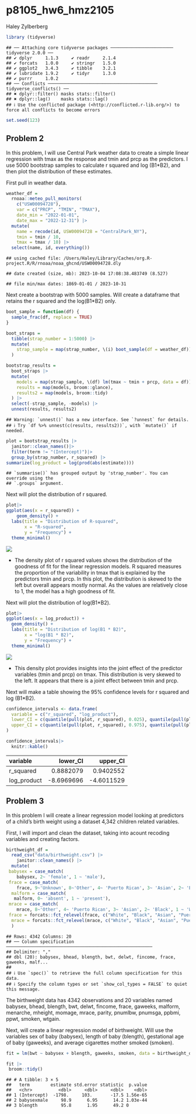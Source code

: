 p8105_hw6_hmz2105
================
Haley Zylberberg

``` r
library (tidyverse)
```

    ## ── Attaching core tidyverse packages ──────────────────────── tidyverse 2.0.0 ──
    ## ✔ dplyr     1.1.3     ✔ readr     2.1.4
    ## ✔ forcats   1.0.0     ✔ stringr   1.5.0
    ## ✔ ggplot2   3.4.3     ✔ tibble    3.2.1
    ## ✔ lubridate 1.9.2     ✔ tidyr     1.3.0
    ## ✔ purrr     1.0.2     
    ## ── Conflicts ────────────────────────────────────────── tidyverse_conflicts() ──
    ## ✖ dplyr::filter() masks stats::filter()
    ## ✖ dplyr::lag()    masks stats::lag()
    ## ℹ Use the conflicted package (<http://conflicted.r-lib.org/>) to force all conflicts to become errors

``` r
set.seed(123)
```

## Problem 2

In this problem, I will use Central Park weather data to create a simple
linear regression with tmax as the response and tmin and prcp as the
predictors. I use 5000 bootstrap samples to calculate r squared and log
(B1\*B2), and then plot the distribution of these estimates.

First pull in weather data.

``` r
weather_df = 
  rnoaa::meteo_pull_monitors(
    c("USW00094728"),
    var = c("PRCP", "TMIN", "TMAX"), 
    date_min = "2022-01-01",
    date_max = "2022-12-31") |>
  mutate(
    name = recode(id, USW00094728 = "CentralPark_NY"),
    tmin = tmin / 10,
    tmax = tmax / 10) |>
  select(name, id, everything())
```

    ## using cached file: /Users/Haley/Library/Caches/org.R-project.R/R/rnoaa/noaa_ghcnd/USW00094728.dly

    ## date created (size, mb): 2023-10-04 17:08:38.483749 (8.527)

    ## file min/max dates: 1869-01-01 / 2023-10-31

Next create a bootstrap with 5000 samples. Will create a dataframe that
retains the r squared and the log(B1\*B2) only.

``` r
boot_sample = function(df) {
  sample_frac(df, replace = TRUE)
}

boot_straps = 
  tibble(strap_number = 1:5000) |> 
  mutate(
    strap_sample = map(strap_number, \(i) boot_sample(df = weather_df))
  )

bootstrap_results =
  boot_straps |> 
  mutate(
    models = map(strap_sample, \(df) lm(tmax ~ tmin + prcp, data = df)),
    results = map(models, broom::glance),
    results2 = map(models, broom::tidy)
  ) |> 
  select(-strap_sample, -models) |> 
  unnest(results, results2) 
```

    ## Warning: `unnest()` has a new interface. See `?unnest` for details.
    ## ℹ Try `df %>% unnest(c(results, results2))`, with `mutate()` if needed.

``` r
plot = bootstrap_results |> 
  janitor::clean_names()|>
  filter(term != "(Intercept)")|>
  group_by(strap_number, r_squared) |> 
summarize(log_product = log(prod(abs(estimate))))
```

    ## `summarise()` has grouped output by 'strap_number'. You can override using the
    ## `.groups` argument.

Next will plot the distribution of r squared.

``` r
plot|>
ggplot(aes(x = r_squared)) +
    geom_density() +
  labs(title = "Distribution of R-squared",
       x = "R-squared",
       y = "Frequency") +
  theme_minimal()
```

![](p8105_hw6_hmz2105_files/figure-gfm/plot%20r%20squared-1.png)<!-- -->

- The density plot of r squared values shows the distribution of the
  goodness of fit for the linear regression models. R squared measures
  the proportion of the variability in tmax that is explained by the
  predictors tmin and prcp. In this plot, the distribution is skewed to
  the left but overall appears mostly normal. As the values are
  relatively close to 1, the model has a high goodness of fit.

Next will plot the distribution of log(B1\*B2).

``` r
plot|>
ggplot(aes(x = log_product)) +
  geom_density() +
  labs(title = "Distribution of log(B1 * B2)",
       x = "log(B1 * B2)",
       y = "Frequency") +
  theme_minimal()
```

![](p8105_hw6_hmz2105_files/figure-gfm/plot%20log-1.png)<!-- -->

- This density plot provides insights into the joint effect of the
  predictor variables (tmin and prcp) on tmax. This distribution is very
  skewed to the left. It appears that there is a joint effect between
  tmin and prcp.

Next will make a table showing the 95% confidence levels for r squared
and log (B1\*B2).

``` r
confidence_intervals <- data.frame(
  variable = c("r_squared", "log_product"),
  lower_CI = c(quantile(pull(plot, r_squared), 0.025), quantile(pull(plot, log_product), 0.025)),
  upper_CI = c(quantile(pull(plot, r_squared), 0.975), quantile(pull(plot, log_product), 0.975))
)

confidence_intervals|> 
  knitr::kable()
```

| variable    |   lower_CI |   upper_CI |
|:------------|-----------:|-----------:|
| r_squared   |  0.8882079 |  0.9402552 |
| log_product | -8.6969696 | -4.6011529 |

## Problem 3

In this problem I will create a linear regression model looking at
predictors of a child’s birth weight using a dataset 4,342 children
related variables.

First, I will import and clean the dataset, taking into acount recoding
variables and creating factors.

``` r
birthweight_df = 
  read_csv("data/birthweight.csv") |>
    janitor::clean_names() |>
  mutate(
 babysex = case_match(
    babysex, 2~ 'female', 1 ~ 'male'),
 frace = case_match(
    frace, 9~'Unknown', 8~'Other', 4~ 'Puerto Rican', 3~ 'Asian', 2~ 'Black', 1 ~ 'White'),
  malform = case_match(
   malform, 0~ 'absent', 1 ~ 'present'),
 mrace = case_match(
    mrace, 8~'Other', 4~ 'Puerto Rican', 3~ 'Asian', 2~ 'Black', 1 ~ 'White'),
 frace = forcats::fct_relevel(frace, c("White", "Black", "Asian", "Puerto Rican", "Other")),
  mrace = forcats::fct_relevel(mrace, c("White", "Black", "Asian", "Puerto Rican"))
  )
```

    ## Rows: 4342 Columns: 20
    ## ── Column specification ────────────────────────────────────────────────────────
    ## Delimiter: ","
    ## dbl (20): babysex, bhead, blength, bwt, delwt, fincome, frace, gaweeks, malf...
    ## 
    ## ℹ Use `spec()` to retrieve the full column specification for this data.
    ## ℹ Specify the column types or set `show_col_types = FALSE` to quiet this message.

The birthweight data has 4342 observations and 20 variables named
babysex, bhead, blength, bwt, delwt, fincome, frace, gaweeks, malform,
menarche, mheight, momage, mrace, parity, pnumlbw, pnumsga, ppbmi, ppwt,
smoken, wtgain.

Next, will create a linear regression model of birthweight. Will use the
variables sex of baby (babysex), length of baby (blength), gestational
age of baby (gaweeks), and average cigarettes mother smoked (smoken).

``` r
fit = lm(bwt ~ babysex + blength, gaweeks, smoken, data = birthweight_df)

fit |> 
 broom::tidy()
```

    ## # A tibble: 3 × 5
    ##   term        estimate std.error statistic  p.value
    ##   <chr>          <dbl>     <dbl>     <dbl>    <dbl>
    ## 1 (Intercept)  -1798.     103.       -17.5 1.56e-65
    ## 2 babysexmale     98.9      6.95      14.2 1.03e-44
    ## 3 blength         95.8      1.95      49.2 0
